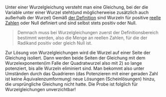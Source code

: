 
Unter einer Wurzelgleichung versteht man eine Gleichung, bei der die Variable unter einer Wurzel steht(und möglicherweise zusätzlich auch außerhalb der Wurzel)
Gemäß [der Definition](Quadratwurzel.md) sind Wurzeln für positive [reelle Zahlen](Reelle%20Zahlen.md) oder Null definiert und sind selbst stets positiv oder Null.
>Demnach muss bei Wurzelgleichungen zuerst der Definitionsbereich bestimmt werden, also die Menge an reellen Zahlen, für die der Radikand positiv oder gleich Null ist.


Zur Lösung von Wurzelgleichungen wird die Wurzel auf einer Seite der Gleichung isoliert. Dann werden beide Seiten der Gleichung mit dem Wurzelexponenten(im Falle der Quadratwurzel also mit 2) so lange potenziert, bis alle Wurzeln eliminiert sind.
Man bekommt also unter Umständen durch das Quadrieren (das Potenzieren mit einer geraden Zahl ist keine Äquivalenzumformung) neue Lösungen (Scheinlösungen) hinzu, die ursprüngliche Gleichung nicht hatte. Die Probe ist folglich für Wurzelgleichungen unverzichtbar!